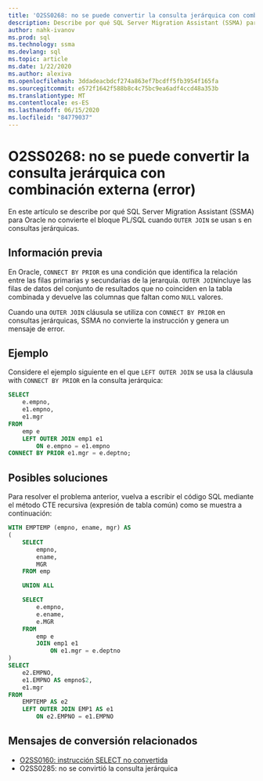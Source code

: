 ```yaml
---
title: 'O2SS0268: no se puede convertir la consulta jerárquica con combinación externa (error)'
description: Describe por qué SQL Server Migration Assistant (SSMA) para Oracle no convierte el bloque PL/SQL cuando se usan combinaciones externas en consultas jerárquicas.
author: nahk-ivanov
ms.prod: sql
ms.technology: ssma
ms.devlang: sql
ms.topic: article
ms.date: 1/22/2020
ms.author: alexiva
ms.openlocfilehash: 3ddadeacbdcf274a863ef7bcdff5fb3954f165fa
ms.sourcegitcommit: e572f1642f588b8c4c75bc9ea6adf4ccd48a353b
ms.translationtype: MT
ms.contentlocale: es-ES
ms.lasthandoff: 06/15/2020
ms.locfileid: "84779037"
---
```

# <a name="o2ss0268-hierarchical-query-with-outer-join-cannot-be-converted-error"></a>O2SS0268: no se puede convertir la consulta jerárquica con combinación externa (error)

En este artículo se describe por qué SQL Server Migration Assistant (SSMA) para Oracle no convierte el bloque PL/SQL cuando `OUTER JOIN` se usan s en consultas jerárquicas.

## <a name="background"></a>Información previa

En Oracle, `CONNECT BY PRIOR` es una condición que identifica la relación entre las filas primarias y secundarias de la jerarquía. `OUTER JOIN`incluye las filas de datos del conjunto de resultados que no coinciden en la tabla combinada y devuelve las columnas que faltan como `NULL` valores.

Cuando una `OUTER JOIN` cláusula se utiliza con `CONNECT BY PRIOR` en consultas jerárquicas, SSMA no convierte la instrucción y genera un mensaje de error.

## <a name="example"></a>Ejemplo

Considere el ejemplo siguiente en el que `LEFT OUTER JOIN` se usa la cláusula with `CONNECT BY PRIOR` en la consulta jerárquica:

```sql
SELECT
    e.empno,
    e1.empno,
    e1.mgr
FROM
    emp e
    LEFT OUTER JOIN emp1 e1
        ON e.empno = e1.empno
CONNECT BY PRIOR e1.mgr = e.deptno;
```

## <a name="possible-remedies"></a>Posibles soluciones

Para resolver el problema anterior, vuelva a escribir el código SQL mediante el método CTE recursiva (expresión de tabla común) como se muestra a continuación:

```sql
WITH EMPTEMP (empno, ename, mgr) AS
(
    SELECT
        empno,
        ename,
        MGR
    FROM emp

    UNION ALL

    SELECT
        e.empno,
        e.ename,
        e.MGR
    FROM
        emp e
        JOIN emp1 e1
            ON e1.mgr = e.deptno
)
SELECT
    e2.EMPNO,
    e1.EMPNO AS empno$2,
    e1.mgr
FROM
    EMPTEMP AS e2
    LEFT OUTER JOIN EMP1 AS e1
        ON e2.EMPNO = e1.EMPNO
```

## <a name="related-conversion-messages"></a>Mensajes de conversión relacionados

* [O2SS0160: instrucción SELECT no convertida](o2ss0160.md)
* O2SS0285: no se convirtió la consulta jerárquica
